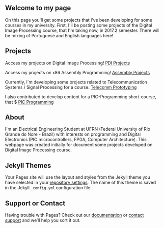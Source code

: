 ## Welcome to my page
On this page you'll get some projects that I've been developing for some courses in my university. First, I'll be posting some projects of the Digital Image Processing course, that I'm taking now, in 2017.2 semester. There will be mixing of Portuguese and English languages here!

## Projects

Access my projects on Digital Image Processing!
[PDI Projects](PDI/index.html)

Access my projects on x86 Assembly Programming!
[Assembly Projects](arquitetura/arc_index.html)

Currently, I'm developing some projects related to Telecommunication Systems / Signal Processing for a course.
[Telecomm Prototyping](https://github.com/fellipe-leandro/fellipe_DCO2004)

I also contributed to develop content for a PIC-Programming short-course, that $
 [PIC Programming](https://github.com/alisson-camara/MinicursoPIC)




## About
I'm an Electrical Engineering Student at UFRN (Federal University of Rio Grande do Nore - Brazil) with Interests on programming and Digital Electronics (PIC microcontrollers, FPGA, Computer Architecture). This webpage was created initially for document some projects developed on Digital Image Processing course.

## Jekyll Themes

Your Pages site will use the layout and styles from the Jekyll theme you have selected in your [repository settings](https://github.com/fellipe-leandro/fellipe-leandro.github.io/settings). The name of this theme is saved in the Jekyll `_config.yml` configuration file.



## Support or Contact

Having trouble with Pages? Check out our [documentation](https://help.github.com/categories/github-pages-basics/) or [contact support](https://github.com/contact) and we’ll help you sort it out.
